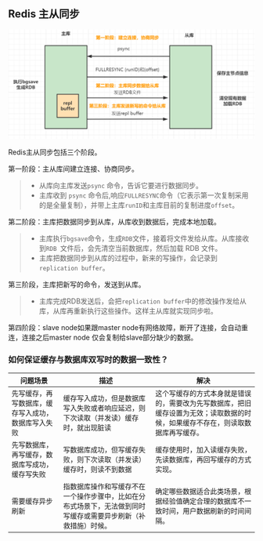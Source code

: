 ## Redis 主从同步

![slave](../../assert/redisMaster-Slavepng.png)

Redis主从同步包括三个阶段。

第一阶段：主从库间建立连接、协商同步。

> - 从库向主库发送`psync` 命令，告诉它要进行数据同步。
> - 主库收到 `psync` 命令后,响应`FULLRESYNC`命令（它表示第一次复制采用的是全量复制），并带上主库`runID`和主库目前的复制进度`offset`。

第二阶段：主库把数据同步到从库，从库收到数据后，完成本地加载。

> - 主库执行`bgsave`命令，生成`RDB`文件，接着将文件发给从库。从库接收到`RDB `文件后，会先清空当前数据库，然后加载 RDB 文件。
> - 主库把数据同步到从库的过程中，新来的写操作，会记录到`replication buffer`。

第三阶段，主库把新写的命令，发送到从库。

> - 主库完成RDB发送后，会把`replication buffer`中的修改操作发给从库，从库再重新执行这些操作。这样主从库就实现同步啦。

第四阶段：slave node如果跟master node有网络故障，断开了连接，会自动重连，连接之后master node 仅会复制给slave部分缺少的数据。

### 如何保证缓存与数据库双写时的数据一致性？

| 问题场景                      | 描述                                                      | 解决                                                              |
| ------------------------- | ------------------------------------------------------- | --------------------------------------------------------------- |
| 先写缓存，再写数据库，缓存写入成功，数据库写入失败 | 缓存写入成功，但是数据库写入失败或者响应延迟，则下次读取（并发读）缓存时，就出现脏读              | 这个写缓存的方式本身就是错误的，需要改为先写数据库，把旧缓存设置为无效；读取数据的时候，如果缓存不存在，则读取数据库再写缓存。 |
| 先写数据库，再写缓存，数据库写成功，缓存写失败   | 写数据库成功，但写缓存失败，则下次读取（并发读）缓存时，则读不到数据                      | 缓存使用时，加入读缓存失败，先读数据库，再回写缓存的方式实现。                                 |
| 需要缓存异步刷新                  | 指数据库操作和写缓存不在一个操作步骤中，比如在分布式场景下，无法做到同时写缓存或需要异步刷新（补救措施）时候。 | 确定哪些数据适合此类场景，根据经验值确定合理的数据库不一致时间，用户数据刷新的时间间隔。                    |
